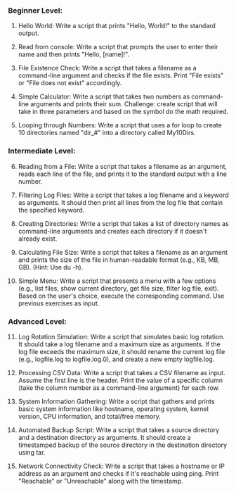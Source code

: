 ### Beginner Level:

1. Hello World:
Write a script that prints "Hello, World!" to the standard output.

2. Read from console:
Write a script that prompts the user to enter their name and then prints "Hello, [name]!".

3. File Existence Check:
Write a script that takes a filename as a command-line argument and checks if the file exists. Print "File exists" or "File does not exist" accordingly.

4. Simple Calculator:
Write a script that takes two numbers as command-line arguments and prints their sum. Challenge: create script that will take in three parameters and based on the symbol do the math required.

5. Looping through Numbers:
Write a script that uses a for loop to create 10 directories named "dir_#" into a directory called My10Dirs.

### Intermediate Level:

6. Reading from a File:
Write a script that takes a filename as an argument, reads each line of the file, and prints it to the standard output with a line number.

7. Filtering Log Files:
Write a script that takes a log filename and a keyword as arguments. It should then print all lines from the log file that contain the specified keyword.

8. Creating Directories:
Write a script that takes a list of directory names as command-line arguments and creates each directory if it doesn't already exist.

9. Calculating File Size:
Write a script that takes a filename as an argument and prints the size of the file in human-readable format (e.g., KB, MB, GB). (Hint: Use du -h).

10. Simple Menu:
Write a script that presents a menu with a few options (e.g., list files, show current directory, get file size, filter log file, exit). Based on the user's choice, execute the corresponding command. Use previous exercises as input.

### Advanced Level:  

11. Log Rotation Simulation:
Write a script that simulates basic log rotation. It should take a log filename and a maximum size as arguments. If the log file exceeds the maximum size, it should rename the current log file (e.g., logfile.log to logfile.log.0), and create a new empty logfile.log.

12. Processing CSV Data:
Write a script that takes a CSV filename as input. Assume the first line is the header. Print the value of a specific column (take the column number as a command-line argument) for each row.

13. System Information Gathering:
Write a script that gathers and prints basic system information like hostname, operating system, kernel version, CPU information, and total/free memory.

14. Automated Backup Script:
Write a script that takes a source directory and a destination directory as arguments. It should create a timestamped backup of the source directory in the destination directory using tar.

15. Network Connectivity Check:
Write a script that takes a hostname or IP address as an argument and checks if it's reachable using ping. Print "Reachable" or "Unreachable" along with the timestamp.
